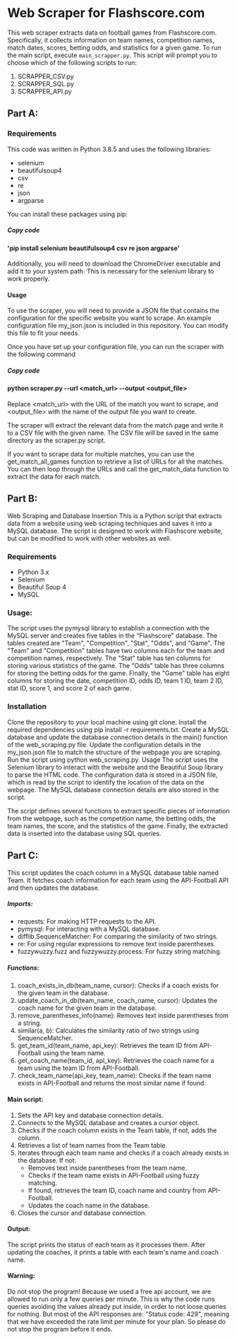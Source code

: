 # Web Scraper for Flashscore.com
This web scraper extracts data on football games from Flashscore.com. Specifically, it collects information on team names, competition names, match dates, scores, betting odds, and statistics for a given game.
To run the main script, execute `main_scrapper.py`. This script will prompt you to choose which of the following scripts to run:

1. SCRAPPER_CSV.py
2. SCRAPPER_SQL.py
3. SCRAPPER_API.py


## Part A:
### Requirements
This code was written in Python 3.8.5 and uses the following libraries:

* selenium
* beautifulsoup4
* csv
* re
* json
* argparse

You can install these packages using pip:

##### Copy code
#### 'pip install selenium beautifulsoup4 csv re json argparse'

Additionally, you will need to download the ChromeDriver executable and add it to your system path. This is necessary for the selenium library to work properly.

#### Usage
To use the scraper, you will need to provide a JSON file that contains the configuration for the specific website you want to scrape. An example configuration file my_json.json is included in this repository. You can modify this file to fit your needs.

Once you have set up your configuration file, you can run the scraper with the following command


##### Copy code
#### python scraper.py --url <match_url> --output <output_file>
Replace <match_url> with the URL of the match you want to scrape, and <output_file> with the name of the output file you want to create.

The scraper will extract the relevant data from the match page and write it to a CSV file with the given name. The CSV file will be saved in the same directory as the scraper.py script.

If you want to scrape data for multiple matches, you can use the get_match_all_games function to retrieve a list of URLs for all the matches. You can then loop through the URLs and call the get_match_data function to extract the data for each match.

## Part B:
Web Scraping and Database Insertion
This is a Python script that extracts data from a website using web scraping techniques and saves it into a MySQL database. The script is designed to work with Flashscore website, but can be modified to work with other websites as well.

### Requirements

* Python 3.x
* Selenium
* Beautiful Soup 4
* MySQL

### Usage:
The script uses the pymysql library to establish a connection with the MySQL server and creates five tables in the "Flashscore" database. The tables created are "Team", "Competition", "Stat", "Odds", and "Game". The "Team" and "Competition" tables have two columns each for the team and competition names, respectively. The "Stat" table has ten columns for storing various statistics of the game. The "Odds" table has three columns for storing the betting odds for the game. Finally, the "Game" table has eight columns for storing the date, competition ID, odds ID, team 1 ID, team 2 ID, stat ID, score 1, and score 2 of each game.


### Installation
Clone the repository to your local machine using git clone.
Install the required dependencies using pip install -r requirements.txt.
Create a MySQL database and update the database connection details in the main() function of the web_scraping.py file.
Update the configuration details in the my_json.json file to match the structure of the webpage you are scraping.
Run the script using python web_scraping.py.
Usage
The script uses the Selenium library to interact with the website and the Beautiful Soup library to parse the HTML code. The configuration data is stored in a JSON file, which is read by the script to identify the location of the data on the webpage. The MySQL database connection details are also stored in the script.

The script defines several functions to extract specific pieces of information from the webpage, such as the competition name, the betting odds, the team names, the score, and the statistics of the game. Finally, the extracted data is inserted into the database using SQL queries.

## Part C:
This script updates the coach column in a MySQL database table named Team. It fetches coach information for each team using the API-Football API and then updates the database.

##### Imports:

* requests: For making HTTP requests to the API.
* pymysql: For interacting with a MySQL database.
* difflib.SequenceMatcher: For comparing the similarity of two strings.
* re: For using regular expressions to remove text inside parentheses.
* fuzzywuzzy.fuzz and fuzzywuzzy.process: For fuzzy string matching.

##### Functions:

1. coach_exists_in_db(team_name, cursor): Checks if a coach exists for the given team in the database.
2. update_coach_in_db(team_name, coach_name, cursor): Updates the coach name for the given team in the database.
3. remove_parentheses_info(name): Removes text inside parentheses from a string.
4. similar(a, b): Calculates the similarity ratio of two strings using SequenceMatcher.
5. get_team_id(team_name, api_key): Retrieves the team ID from API-Football using the team name.
6. get_coach_name(team_id, api_key): Retrieves the coach name for a team using the team ID from API-Football.
7. check_team_name(api_key, team_name): Checks if the team name exists in API-Football and returns the most similar name if found.

#### Main script:

1. Sets the API key and database connection details.
2. Connects to the MySQL database and creates a cursor object. 
3. Checks if the coach column exists in the Team table, if not, adds the column. 
4. Retrieves a list of team names from the Team table. 
5. Iterates through each team name and checks if a coach already exists in the database. If not:
   * Removes text inside parentheses from the team name. 
   * Checks if the team name exists in API-Football using fuzzy matching. 
   * If found, retrieves the team ID, coach name and country from API-Football. 
   * Updates the coach name in the database. 
6. Closes the cursor and database connection.

#### Output:

The script prints the status of each team as it processes them. After updating the coaches, it prints a table with each team's name and coach name.

#### Warning:
Do not stop the program! 
Because we used a free api account, we are allowed to run only a few queries per minute. 
This is why the code runs queries avoiding the values already put inside, in order to not loose queries for nothing.
But most of the API responses are: "Status code: 429", meaning that we have exceeded the rate limit per minute for your plan.
So please do not stop the program before it ends.



